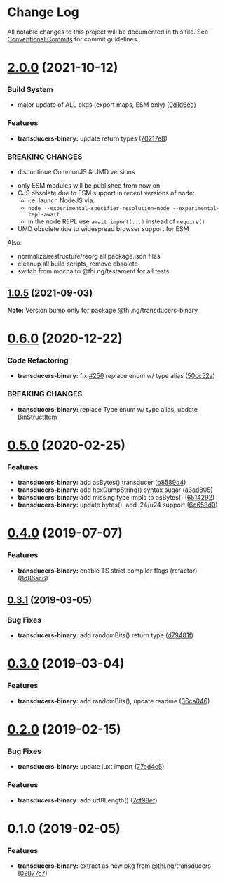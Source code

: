 # Change Log

All notable changes to this project will be documented in this file.
See [Conventional Commits](https://conventionalcommits.org) for commit guidelines.

# [2.0.0](https://github.com/thi-ng/umbrella/compare/@thi.ng/transducers-binary@1.0.5...@thi.ng/transducers-binary@2.0.0) (2021-10-12)


### Build System

* major update of ALL pkgs (export maps, ESM only) ([0d1d6ea](https://github.com/thi-ng/umbrella/commit/0d1d6ea9fab2a645d6c5f2bf2591459b939c09b6))


### Features

* **transducers-binary:** update return types ([70217e8](https://github.com/thi-ng/umbrella/commit/70217e838d45f5cc3121d9c81d5e3a907eee9090))


### BREAKING CHANGES

* discontinue CommonJS & UMD versions

- only ESM modules will be published from now on
- CJS obsolete due to ESM support in recent versions of node:
  - i.e. launch NodeJS via:
  - `node --experimental-specifier-resolution=node --experimental-repl-await`
  - in the node REPL use `await import(...)` instead of `require()`
- UMD obsolete due to widespread browser support for ESM

Also:
- normalize/restructure/reorg all package.json files
- cleanup all build scripts, remove obsolete
- switch from mocha to @thi.ng/testament for all tests






##  [1.0.5](https://github.com/thi-ng/umbrella/compare/@thi.ng/transducers-binary@1.0.4...@thi.ng/transducers-binary@1.0.5) (2021-09-03) 

**Note:** Version bump only for package @thi.ng/transducers-binary 

#  [0.6.0](https://github.com/thi-ng/umbrella/compare/@thi.ng/transducers-binary@0.5.33...@thi.ng/transducers-binary@0.6.0) (2020-12-22) 

###  Code Refactoring 

- **transducers-binary:** fix [#256](https://github.com/thi-ng/umbrella/issues/256) replace enum w/ type alias ([50cc52a](https://github.com/thi-ng/umbrella/commit/50cc52a84b135535053370e022309aee5b670625)) 

###  BREAKING CHANGES 

- **transducers-binary:** replace Type enum w/ type alias, update BinStructItem 

#  [0.5.0](https://github.com/thi-ng/umbrella/compare/@thi.ng/transducers-binary@0.4.9...@thi.ng/transducers-binary@0.5.0) (2020-02-25) 

###  Features 

- **transducers-binary:** add asBytes() transducer ([b8589d4](https://github.com/thi-ng/umbrella/commit/b8589d4cd0971adea9538fa9066870b4e32ded5b)) 
- **transducers-binary:** add hexDumpString() syntax sugar ([a3ad805](https://github.com/thi-ng/umbrella/commit/a3ad805aefa4dd3836d7fb00cfbf0cf147b9d059)) 
- **transducers-binary:** add missing type impls to asBytes() ([6514292](https://github.com/thi-ng/umbrella/commit/65142927f520d0a90ca4f4bd5b7d570527e72923)) 
- **transducers-binary:** update bytes(), add i24/u24 support ([6d658d0](https://github.com/thi-ng/umbrella/commit/6d658d072977009f1289ba2cf230970dabf55d7f)) 

#  [0.4.0](https://github.com/thi-ng/umbrella/compare/@thi.ng/transducers-binary@0.3.12...@thi.ng/transducers-binary@0.4.0) (2019-07-07) 

###  Features 

- **transducers-binary:** enable TS strict compiler flags (refactor) ([8d86ac6](https://github.com/thi-ng/umbrella/commit/8d86ac6)) 

##  [0.3.1](https://github.com/thi-ng/umbrella/compare/@thi.ng/transducers-binary@0.3.0...@thi.ng/transducers-binary@0.3.1) (2019-03-05) 

###  Bug Fixes 

- **transducers-binary:** add randomBits() return type ([d79481f](https://github.com/thi-ng/umbrella/commit/d79481f)) 

#  [0.3.0](https://github.com/thi-ng/umbrella/compare/@thi.ng/transducers-binary@0.2.3...@thi.ng/transducers-binary@0.3.0) (2019-03-04) 

###  Features 

- **transducers-binary:** add randomBits(), update readme ([36ca046](https://github.com/thi-ng/umbrella/commit/36ca046)) 

#  [0.2.0](https://github.com/thi-ng/umbrella/compare/@thi.ng/transducers-binary@0.1.1...@thi.ng/transducers-binary@0.2.0) (2019-02-15) 

###  Bug Fixes 

- **transducers-binary:** update juxt import ([77ed4c5](https://github.com/thi-ng/umbrella/commit/77ed4c5)) 

###  Features 

- **transducers-binary:** add utf8Length() ([7cf98ef](https://github.com/thi-ng/umbrella/commit/7cf98ef)) 

#  0.1.0 (2019-02-05) 

###  Features 

- **transducers-binary:** extract as new pkg from [@thi](https://github.com/thi).ng/transducers ([02877c7](https://github.com/thi-ng/umbrella/commit/02877c7))

